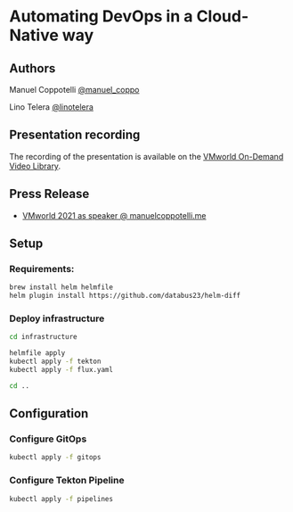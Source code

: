 Automating DevOps in a Cloud-Native way
=======================================

## Authors

Manuel Coppotelli [@manuel_coppo](https://twitter.com/manuel_coppo)

Lino Telera [@linotelera](https://twitter.com/linotelera)

## Presentation recording

The recording of the presentation is available on the [VMworld On-Demand Video Library](https://www.vmware.com/vmworld/en/video-library/video-landing.html?sessionid=1620811753703001Iuro).

## Press Release

- [VMworld 2021 as speaker @ manuelcoppotelli.me](https://manuelcoppotelli.me/blog/vmworld-2021-as-speaker)


## Setup

### Requirements:

```sh
brew install helm helmfile
helm plugin install https://github.com/databus23/helm-diff
```

### Deploy infrastructure

```sh
cd infrastructure

helmfile apply
kubectl apply -f tekton
kubectl apply -f flux.yaml

cd ..
```


## Configuration

### Configure GitOps

```sh
kubectl apply -f gitops
```


### Configure Tekton Pipeline

```sh
kubectl apply -f pipelines
```
